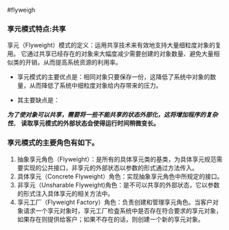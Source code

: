 #flyweigh

### 享元模式特点:**共享**

享元（Flyweight）模式的定义：运用共享技术来有效地支持大量细粒度对象的复用。
它通过共享已经存在的对象来大幅度减少需要创建的对象数量、避免大量相似类的开销，从而提高系统资源的利用率。

+ 享元模式的主要优点是：相同对象只要保存一份，这降低了系统中对象的数量，从而降低了系统中细粒度对象给内存带来的压力。

- 其主要缺点是：

**_为了使对象可以共享，需要将一些不能共享的状态外部化，这将增加程序的复杂性_**。
**读取享元模式的外部状态会使得运行时间稍微变长。**

### 享元模式的主要角色有如下。

1. 抽象享元角色（Flyweight）：是所有的具体享元类的基类，为具体享元规范需要实现的公共接口，非享元的外部状态以参数的形式通过方法传入。
2. 具体享元（Concrete Flyweight）角色：实现抽象享元角色中所规定的接口。
3. 非享元（Unsharable Flyweight)角色：是不可以共享的外部状态，它以参数的形式注入具体享元的相关方法中。
4. 享元工厂（Flyweight Factory）角色：负责创建和管理享元角色。当客户对象请求一个享元对象时，享元工厂检査系统中是否存在符合要求的享元对象，
如果存在则提供给客户；如果不存在的话，则创建一个新的享元对象。


